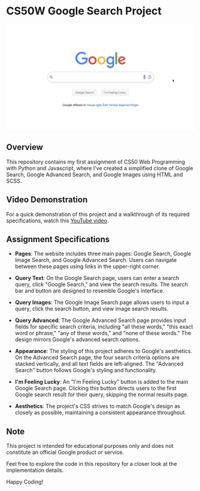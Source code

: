 # CS50W Google Search Project

![Project Preview](preview.png)

## Overview
This repository contains my first assignment of CS50 Web Programming with Python and Javascript, where I've created a simplified clone of Google Search, Google Advanced Search, and Google Images using HTML and SCSS.

## Video Demonstration
For a quick demonstration of this project and a walkthrough of its required specifications, watch this [YouTube video](https://youtu.be/kiakhTsyo44).

## Assignment Specifications
- **Pages**: The website includes three main pages: Google Search, Google Image Search, and Google Advanced Search. Users can navigate between these pages using links in the upper-right corner.

- **Query Text**: On the Google Search page, users can enter a search query, click "Google Search," and view the search results. The search bar and button are designed to resemble Google's interface.

- **Query Images**: The Google Image Search page allows users to input a query, click the search button, and view image search results.

- **Query Advanced**: The Google Advanced Search page provides input fields for specific search criteria, including "all these words," "this exact word or phrase," "any of these words," and "none of these words." The design mirrors Google's advanced search options.

- **Appearance**: The styling of this project adheres to Google's aesthetics. On the Advanced Search page, the four search criteria options are stacked vertically, and all text fields are left-aligned. The "Advanced Search" button follows Google's styling and functionality.

- **I'm Feeling Lucky**: An "I'm Feeling Lucky" button is added to the main Google Search page. Clicking this button directs users to the first Google search result for their query, skipping the normal results page.

- **Aesthetics**: The project's CSS strives to match Google's design as closely as possible, maintaining a consistent appearance throughout.

## Note
This project is intended for educational purposes only and does not constitute an official Google product or service.

Feel free to explore the code in this repository for a closer look at the implementation details.

Happy Coding!







